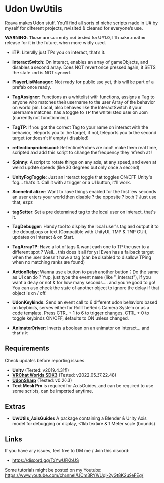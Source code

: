 # Udon UwUtils
Reava makes Udon stuff.
You'll find all sorts of niche scripts made in U# by myself for different projects, revisited & cleaned for everyone's use.

**WARNING**: Those are currently not tested for U#1.0, I'll make another release for it in the future, when more widly used.

- **iTP**:
Literally just TPs you on interact, that's it.

- **InteractSwitch**:
On interact, enables an array of gameObjects, and disables a second array. Does NOT revert once pressed again, it SETS the state and is NOT synced.

- **PlayerListManager**:
Not ready for public use yet, this will be part of a prefab once ready.

- **TagAssigner**:
Functions as a whitelist with functions, assigns a Tag to anyone who matches their username to the user Array of the behavior on world join. Local, also behaves like the InteractSwitch if your username matches. has a toggle to TP the whitelisted user on Join (currently not functionning).

- **TagTP**:
If you got the correct Tag to your name on interact with the behavior, teleports you to the target, if not, teleports you to the second target (or doesn't if empty / disabled)

- **reflectionprobeiscool**:
RelfectionProbes are cool! make them real time, scripted and add this script to change the frequency they refresh at !

- **Spinny**:
A script to rotate things on any axis, at any speed, and even at weird update speeds (like 30 degrees but only once a second)

- **UnityFogToggle**:
Just an interact toggle that toggles ON/OFF Unity's fog... that's it. Call it with a trigger or a UI button, it'll work.

- **SceneInitializer**:
Want to have things enabled for the first few seconds an user enters your world then disable ? the opposite ? both ? Just use that, ezpz

- **tagSetter**:
Set a pre determined tag to the local user on interact. that's it.

- **TagDebugger**:
Handy tool to display the local user's tag and output it to the debugLogs or text (Compatible with UnityUI, TMP & TMP GUI), updates on Interact & on Start.

- **TagArrayTP**:
Have a lot of tags & want each one to TP the user to a different spot ? Well... this does it all for ya! Even has a fallback target when the user doesn't have a tag (can be disabled to disallow TPing when no matching ranks are found)

- **ActionRelay**:
Wanna use a button to push another button ? Do the same as UI can do ? Yup, just type the event name (like "\_interact"), if you want a delay or not & for how many seconds.... and you're good to go! You can also check the state of another object to ignore the delay if that object is on / off.

- **UdonKeybinds**:
Send an event call to 6 different udon behaviors based on keybinds, serves either for RollTheRed's Camera System or as a code template. Press CTRL + 1 to 6 to trigger changes. CTRL + 0 to toggle keybinds ON/OFF, defaults to ON unless changed.

- **AnimatorDriver**:
Inverts a boolean on an animator on interact... and that's it

## **Requirements**
Check updates before reporting issues.

- **[Unity](https://docs.vrchat.com/docs/current-unity-version)** (Tested: v2019.4.31f1)
- **[VRChat Worlds SDK3](https://vrchat.com/home/download)** (Tested: v2022.05.27.22.48)
- **[UdonSharp](https://github.com/MerlinVR/UdonSharp/)** (Tested: v0.20.3)
- **Text Mesh Pro** is required for AxisGuides, and can be required to use some scripts, can be imported anytime.

## **Extras**
- **UwUtils_AxisGuides**
A package containing a Blender & Unity Axis model for debugging or display, <1kb texture & 1 Meter scale (bounds)

## **Links**
If you have any issues, feel free to DM me / Join this discord:
- https://discord.gg/TxYwUFKbUS

Some tutorials might be posted on my Youtube: https://www.youtube.com/channel/UCm3RYWUql-2yGt8K2u9eFEg/
